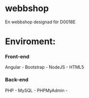 # webbshop
En webbshop designad för D0018E


# Enviroment:
### Front-end
Angular - 
Bootstrap - 
NodeJS - 
HTML5

### Back-end
PHP - 
MySQL - 
PHPMyAdmin -
